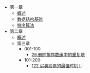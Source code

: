- 第一章
  - [概述](docs/第一章/概述.md)
  - [数据结构基础](docs/第一章/数据结构基础.md)
  - [排序算法](docs/第一章/排序算法.md)
- 第二章
  - [概述](docs/第二章/概述.md)
  <ul>
      <a><li class="nav-item">第三章<ul></a>
              <a><li class="nav-mini">001-100<ul></a>
                      <li><a href="#/problems/26_remove_duplicates/readme" title="26.删除排序数组中的重复项">26.删除排序数组中的重复项</a></li>
                  </ul>
              </li>
              <a><li class="nav-mini">101-200<ul></a>
                      <li><a href="#/problems/122_max_profit/readme" title="122.买卖股票的最佳时机 II">122.买卖股票的最佳时机 II</a></li>
                  </ul>
              </li>
          </ul>
      </li>
  </ul>
